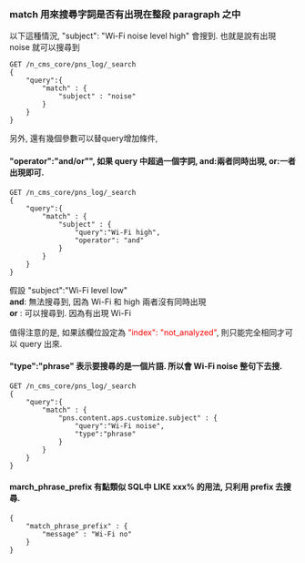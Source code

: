 ### match 用來搜尋字詞是否有出現在整段 paragraph 之中  

以下這種情況, 
"subject": "Wi-Fi noise level high" 會搜到. 也就是說有出現 noise 就可以搜尋到</br>   

```
GET /n_cms_core/pns_log/_search
{
    "query":{
        "match" : {
            "subject" : "noise"
        }
    }
}
```
另外, 還有幾個參數可以替query增加條件, 

#### "operator":"and/or"", 如果 query 中超過一個字詞, and:兩者同時出現, or:一者出現即可.

```
GET /n_cms_core/pns_log/_search
{
    "query":{
        "match" : {
            "subject" : {
                "query":"Wi-Fi high",
                "operator": "and"
            }
        }
    }
}
```
假設 "subject":"Wi-Fi level low"</br>
	**and**: 無法搜尋到, 因為 Wi-Fi 和 high 兩者沒有同時出現</br>
	**or** : 可以搜尋到. 因為有出現 Wi-Fi</br> 

值得注意的是, 如果該欄位設定為 <font color="red">"index": "not_analyzed"</font>, 則只能完全相同才可以 query 出來.
	
	



#### "type":"phrase" 表示要搜尋的是一個片語. 所以會 Wi-Fi noise 整句下去搜.

```
GET /n_cms_core/pns_log/_search
{
    "query":{
        "match" : {
            "pns.content.aps.customize.subject" : {
                "query":"Wi-Fi noise",
                "type":"phrase"
            }
        }
    }
}
```



#### march_phrase_prefix 有點類似 SQL中 LIKE xxx% 的用法, 只利用 prefix 去搜尋.

```
{
    "match_phrase_prefix" : {
        "message" : "Wi-Fi no"
    }
}
```












